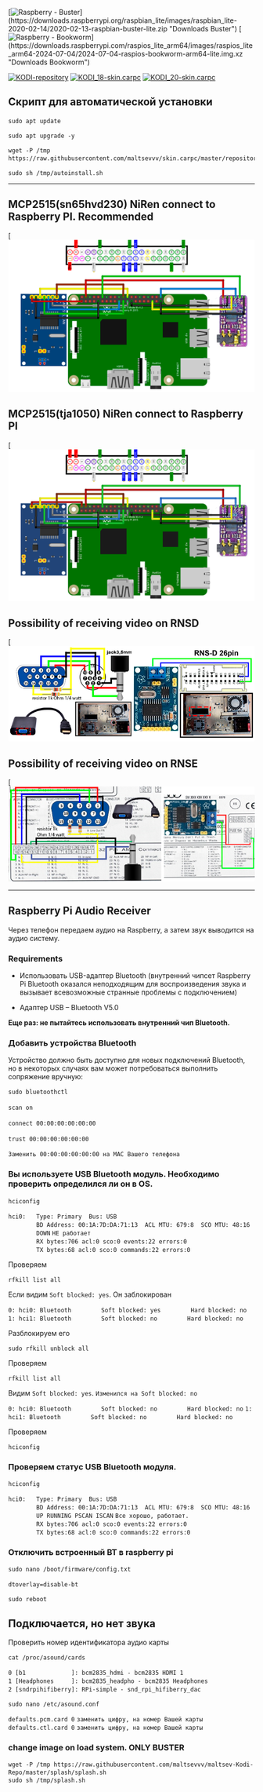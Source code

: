 [![Raspberry - Buster](https://img.shields.io/badge/Raspberry-Buster_(Kodi_18)-blue?logo=raspberrypi&logoColor=red)](https://downloads.raspberrypi.org/raspbian_lite/images/raspbian_lite-2020-02-14/2020-02-13-raspbian-buster-lite.zip "Downloads Buster")
[![Raspberry - Bookworm](https://img.shields.io/badge/Raspberry-Bookworm_(Kodi_20)-blue?logo=raspberrypi&logoColor=red)](https://downloads.raspberrypi.com/raspios_lite_arm64/images/raspios_lite_arm64-2024-07-04/2024-07-04-raspios-bookworm-arm64-lite.img.xz "Downloads Bookworm")

[![KODI-repository](https://img.shields.io/badge/KODI-repository.maltsev_kodi.zip-red?logo=kodi)](https://github.com/maltsevvv/repository-kodi/raw/refs/heads/master/repository.maltsev_kodi.zip "Downloads Repository for auto update skin")
[![KODI_18-skin.carpc](https://img.shields.io/badge/KODI_18-skin.carpc-red?logo=kodi)](https://github.com/maltsevvv/repository-kodi/raw/refs/heads/master/kodi18/skin.carpc/skin.carpc-1.0.5.zip "Downloads Latest Version Skin CarPC for Kodi 18")
[![KODI_20-skin.carpc](https://img.shields.io/badge/KODI_20-skin.carpc-red?logo=kodi)](https://github.com/maltsevvv/repository-kodi/raw/refs/heads/master/kodi20/skin.carpc/skin.carpc-1.0.5.zip "Downloads Latest Version Skin CarPC for Kodi 20")



## Скрипт для автоматической установки  
```
sudo apt update
```

```
sudo apt upgrade -y
```

```
wget -P /tmp https://raw.githubusercontent.com/maltsevvv/skin.carpc/master/repository/autoinstall.sh
```

```
sudo sh /tmp/autoinstall.sh
```

***
## MCP2515(sn65hvd230) NiRen connect to Raspberry PI. Recommended
[![RPI-CAN](https://github.com/maltsevvv/repository-kodi/blob/master/img/rpi+mcp2515sn230+pcm5102.png)

## MCP2515(tja1050) NiRen connect to Raspberry PI
[![RPI-CAN](https://github.com/maltsevvv/repository-kodi/blob/master/img/rpi+mcp2515tja1050+pcm5102.png)

## Possibility of receiving video on RNSD
[![RNSD](https://github.com/maltsevvv/repository-kodi/blob/master/img/rnsd.png)

## Possibility of receiving video on RNSE
[![RNSE](https://github.com/maltsevvv/repository-kodi/blob/master/img/rnse.png)
***
## Raspberry Pi Audio Receiver

Через телефон передаем аудио на Raspberry, а затем звук выводится на аудио систему.

### Requirements

- Использовать USB-адаптер Bluetooth (внутренний чипсет Raspberry Pi Bluetooth оказался неподходящим для воспроизведения звука и вызывает всевозможные странные проблемы с подключением)

- Адаптер USB – Bluetooth V5.0

**Еще раз: не пытайтесь использовать внутренний чип Bluetooth.**

### Добавить устройства Bluetooth

Устройство должно быть доступно для новых подключений Bluetooth, но в некоторых случаях вам может потребоваться выполнить сопряжение вручную:

    sudo bluetoothctl

    scan on

    connect 00:00:00:00:00:00

    trust 00:00:00:00:00:00

 `Заменить 00:00:00:00:00:00 на MAC Вашего телефона`
### Вы используете USB Bluetooth модуль. Необходимо проверить определился ли он в OS.

    hciconfig

`hci0:   Type: Primary  Bus: USB`  
`        BD Address: 00:1A:7D:DA:71:13  ACL MTU: 679:8  SCO MTU: 48:16`  
`        DOWN` `НЕ работает `   
`        RX bytes:706 acl:0 sco:0 events:22 errors:0`  
`        TX bytes:68 acl:0 sco:0 commands:22 errors:0`  

Проверяем   

    rfkill list all

Ecли видим `Soft blocked: yes`. Он заблокирован  

`0: hci0: Bluetooth`
`        Soft blocked: yes`
`        Hard blocked: no`
`1: hci1: Bluetooth`
`        Soft blocked: no`
`        Hard blocked: no`

Разблокируем его  

    sudo rfkill unblock all

Проверяем   

    rfkill list all

Видим `Soft blocked: yes`. `Изменился на Soft blocked: no`  

`0: hci0: Bluetooth`
`        Soft blocked: no`
`        Hard blocked: no`
`1: hci1: Bluetooth`
`        Soft blocked: no`
`        Hard blocked: no`

Проверяем

    hciconfig


### Проверяем статyс USB Bluetooth модуля.

    hciconfig

`hci0:   Type: Primary  Bus: USB`  
`        BD Address: 00:1A:7D:DA:71:13  ACL MTU: 679:8  SCO MTU: 48:16`  
`        UP RUNNING PSCAN ISCAN` `Все хорошо, работает.`  
`        RX bytes:706 acl:0 sco:0 events:22 errors:0`  
`        TX bytes:68 acl:0 sco:0 commands:22 errors:0`  

### Отключить встроенный BT в raspberry pi  

    sudo nano /boot/firmware/config.txt

`dtoverlay=disable-bt`

    sudo reboot


## Подключается, но нет звука

Проверить номер идентификатора аудио карты

    cat /proc/asound/cards

`0 [b1             ]: bcm2835_hdmi - bcm2835 HDMI 1`  
`1 [Headphones     ]: bcm2835_headpho - bcm2835 Headphones`  
`2 [sndrpihifiberry]: RPi-simple - snd_rpi_hifiberry_dac`

    sudo nano /etc/asound.conf

`defaults.pcm.card 0` `заменить цифру, на номер Вашей карты`  
`defaults.ctl.card 0` `заменить цифру, на номер Вашей карты`  

### change image on load system. ONLY BUSTER


    wget -P /tmp https://raw.githubusercontent.com/maltsevvv/maltsev-Kodi-Repo/master/splash/splash.sh
    sudo sh /tmp/splash.sh
